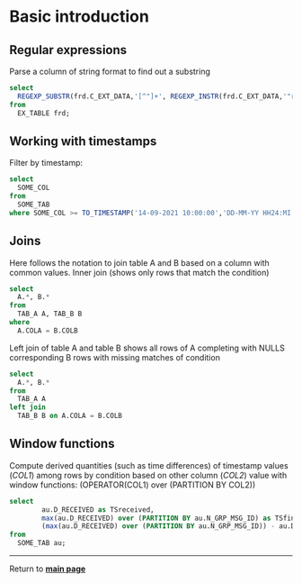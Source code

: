 # Basic introduction

## Regular expressions

Parse a column of string format to find out a substring

```sql
select 
  REGEXP_SUBSTR(frd.C_EXT_DATA,'[^"]+', REGEXP_INSTR(frd.C_EXT_DATA,'"requestId":"')+12, 1) as "REQUESTID" 
from
  EX_TABLE frd;
```

## Working with timestamps

Filter by timestamp:

```sql
select 
  SOME_COL
from 
  SOME_TAB
where SOME_COL >= TO_TIMESTAMP('14-09-2021 10:00:00','DD-MM-YY HH24:MI:SS');
```

## Joins

Here follows the notation to join table A and B based on a column with common values. Inner join (shows only rows that match the condition)
```sql
select 
  A.*, B.*
from  
  TAB_A A, TAB_B B
where
  A.COLA = B.COLB
```
Left join of table A and table B shows all rows of A completing with NULLS corresponding B rows with missing matches of condition 
```sql
select 
  A.*, B.*
from  
  TAB_A A
left join
  TAB_B B on A.COLA = B.COLB
```

## Window functions

Compute derived quantities (such as time differences) of timestamp values (*COL1*) among rows by condition based on other column (*COL2*) value with window functions: (OPERATOR(COL1) over (PARTITION BY COL2))

```sql
select
        au.D_RECEIVED as TSreceived,
        max(au.D_RECEIVED) over (PARTITION BY au.N_GRP_MSG_ID) as TSfinished,
        (max(au.D_RECEIVED) over (PARTITION BY au.N_GRP_MSG_ID)) - au.D_RECEIVED as difTS
from 
  SOME_TAB au;
```

***

Return to **[main page](../README.md)** 
